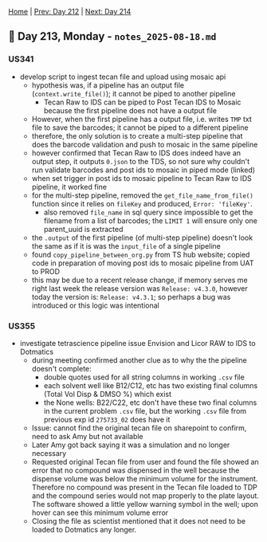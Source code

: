[Home](../../main.md) | [Prev: Day 212](notes_2025-08-15.md) | [Next: Day 214](./notes_2025-08-19.md)

## 📝 Day 213, Monday - `notes_2025-08-18.md`


### US341
- develop script to ingest tecan file and upload using mosaic api
    * hypothesis was, if a pipeline has an output file (`context.write_file()`); it cannot be piped to another pipeline
        * Tecan Raw to IDS can be piped to Post Tecan IDS to Mosaic because the first pipeline does not have a output file
    * However, when the first pipeline has a output file, i.e. writes `TMP` txt file to save the barcodes; it cannot be piped to a different pipeline
    * therefore, the only solution is to create a multi-step pipeline that does the barcode validation and push to mosaic in the same pipeline
    * however confirmed that Tecan Raw to IDS does indeed have an output step, it outputs `0.json` to the TDS, so not sure why couldn't run validate barcodes and post ids to mosaic in piped mode (linked)
    * when set trigger in post ids to mosaic pipeline to Tecan Raw to IDS pipeline, it worked fine
    * for the multi-step pipeline, removed the `get_file_name_from_file()` function since it relies on `fileKey` and produced, `Error: 'fileKey'`.
        * also removed `file_name` in sql query since impossible to get the filename from a list of barcodes; the `LIMIT 1` will ensure only one parent_uuid is extracted
    * the `.output` of the first pipeline (of multi-step pipeline) doesn't look the same as if it is was the `input_file` of a single pipeline
    * found `copy_pipeline_between_org.py` from TS hub website; copied code in preparation of moving post ids to mosaic pipeline from UAT to PROD
    * this may be due to a recent release change, if memory serves me right last week the release version was `Release: v4.3.0`, however today the version is: `Release: v4.3.1`; so perhaps a bug was introduced or this logic was intentional

### US355
- investigate tetrascience pipeline issue Envision and Licor RAW to IDS to Dotmatics
    * during meeting confirmed another clue as to why the the pipeline doesn't complete:
        * double quotes used for all string columns in working `.csv` file
        * each solvent well like B12/C12, etc has two existing final columns (Total Vol Disp & DMSO %) which exist
        * the None wells: B22/C22, etc don't have these two final columns in the current problem `.csv` file, but the working `.csv` file from previous exp id `275733_02` does have it
    * Issue: cannot find the original tecan file on sharepoint to confirm, need to ask Amy but not available
    * Later Amy got back saying it was a simulation and no longer necessary
    * Requested original Tecan file from user and found the file showed an error that no compound was dispensed in the well because the dispense volume was below the minimum volume for the instrument.  Therefore no compound was present in the Tecan file loaded to TDP and the compound series would not map properly to the plate layout. The software showed a little yellow warning symbol in the well; upon hover can see this minimum volume error
    * Closing the file as scientist mentioned that it does not need to be loaded to Dotmatics any longer. 
